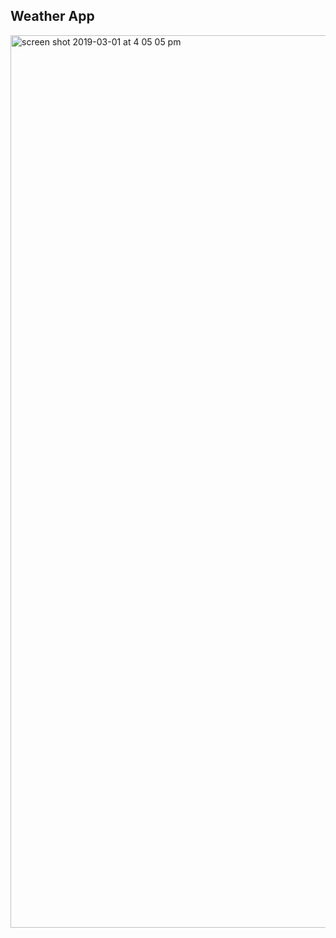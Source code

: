 
## Weather App

<img width="1428" alt="screen shot 2019-03-01 at 4 05 05 pm" src="https://user-images.githubusercontent.com/22510881/53666337-dd986580-3c3b-11e9-9031-ea158a15347c.png">
